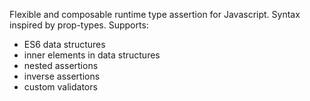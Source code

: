 Flexible and composable runtime type assertion for Javascript. Syntax inspired by prop-types. Supports:
- ES6 data structures
- inner elements in data structures
- nested assertions 
- inverse assertions
- custom validators
